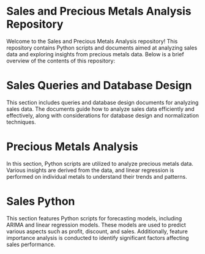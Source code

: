 # Sales and Precious Metals Analysis Repository
Welcome to the Sales and Precious Metals Analysis repository! This repository contains Python scripts and documents aimed at analyzing sales data and exploring insights from precious metals data. Below is a brief overview of the contents of this repository:

# Sales Queries and Database Design
This section includes queries and database design documents for analyzing sales data. The documents guide how to analyze sales data efficiently and effectively, along with considerations for database design and normalization techniques.

# Precious Metals Analysis
In this section, Python scripts are utilized to analyze precious metals data. Various insights are derived from the data, and linear regression is performed on individual metals to understand their trends and patterns.

# Sales Python
This section features Python scripts for forecasting models, including ARIMA and linear regression models. These models are used to predict various aspects such as profit, discount, and sales. Additionally, feature importance analysis is conducted to identify significant factors affecting sales performance.



